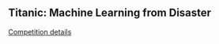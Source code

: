 ## Titanic: Machine Learning from Disaster

[Competition details](http://www.kaggle.com/c/titanic-gettingStarted "Kaggle competition")

